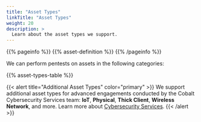 ```yaml
---
title: "Asset Types"
linkTitle: "Asset Types"
weight: 20
description: >
  Learn about the asset types we support.
---
```


{{% pageinfo %}}
{{% asset-definition %}}
{{% /pageinfo %}}

We can perform pentests on assets in the following categories:

{{% asset-types-table %}}

{{< alert title="Additional Asset Types" color="primary" >}}
We support additional asset types for advanced engagements conducted by the Cobalt Cybersecurity Services team: **IoT**, **Physical**, **Thick Client**, **Wireless Network**, and more. Learn more about [Cybersecurity Services](/cybersecurity-services/).
{{< /alert >}}
